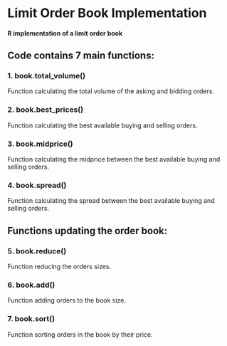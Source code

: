 # Limit Order Book Implementation
#### R implementation of a limit order book

## Code contains 7 main functions:

### 1. book.total_volume()
Function calculating the total volume of the asking and bidding orders.

### 2. book.best_prices()
Function calculating the best available buying and selling orders.

### 3. book.midprice()
Function calculating the midprice between the best available buying and selling orders.


### 4. book.spread()
Function calculating the spread between the best available buying and selling orders.

## Functions updating the order book: 
### 5. book.reduce()
Function reducing the orders sizes.

### 6. book.add()
Function adding orders to the book size.

### 7. book.sort()
Function sorting orders in the book by their price.
